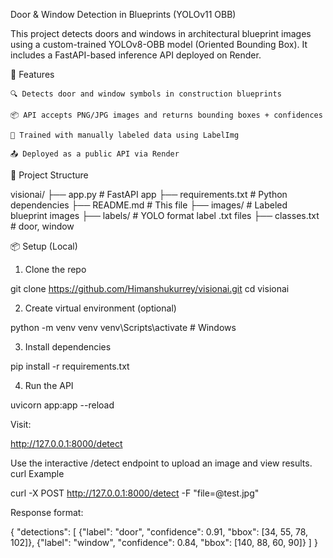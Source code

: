 Door & Window Detection in Blueprints (YOLOv11 OBB)

This project detects doors and windows in architectural blueprint images using a custom-trained YOLOv8-OBB model (Oriented Bounding Box). It includes a FastAPI-based inference API deployed on Render.

🚀 Features

    🔍 Detects door and window symbols in construction blueprints

    📦 API accepts PNG/JPG images and returns bounding boxes + confidences

    🧠 Trained with manually labeled data using LabelImg

    📤 Deployed as a public API via Render

📁 Project Structure

visionai/
├── app.py                 # FastAPI app
├── requirements.txt       # Python dependencies
├── README.md              # This file
├── images/                # Labeled blueprint images
├── labels/                # YOLO format label .txt files
├── classes.txt            # door, window


📦 Setup (Local)
1. Clone the repo

git clone https://github.com/Himanshukurrey/visionai.git
cd visionai

2. Create virtual environment (optional)

python -m venv venv
venv\Scripts\activate    # Windows

3. Install dependencies

pip install -r requirements.txt

4. Run the API

uvicorn app:app --reload


Visit:

http://127.0.0.1:8000/detect

Use the interactive /detect endpoint to upload an image and view results.
curl Example

curl -X POST http://127.0.0.1:8000/detect -F "file=@test.jpg"

Response format:

{
  "detections": [
    {"label": "door", "confidence": 0.91, "bbox": [34, 55, 78, 102]},
    {"label": "window", "confidence": 0.84, "bbox": [140, 88, 60, 90]}
  ]
}

